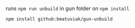 runs `npm run unbuild` in gun folder on `npm install`

```
npm install github:bmatusiak/gun-unbuild
```
